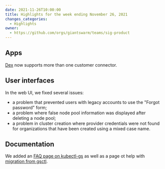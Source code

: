 ```yaml
---
date: 2021-11-26T10:00:00
title: Highlights for the week ending November 26, 2021
changes_categories:
  - Highlights
owner:
  - https://github.com/orgs/giantswarm/teams/sig-product
---
```


## Apps

[Dex](https://docs.giantswarm.io/changes/management-api/) now supports more than one customer connector.

## User interfaces

In the web UI, we fixed several issues:
- a problem that prevented users with legacy accounts to use the "Forgot password" form;
- a problem where false node pool information was displayed after deleting a node pool;
- a problem in cluster creation where provider credentials were not found for organizations that have been created using a mixed case name.

## Documentation

We added an [FAQ page on kubectl-gs](https://docs.giantswarm.io/ui-api/kubectl-gs/faq/) as well as a page ot help with [migration from gsctl](https://docs.giantswarm.io/ui-api/gsctl/migrate/).
